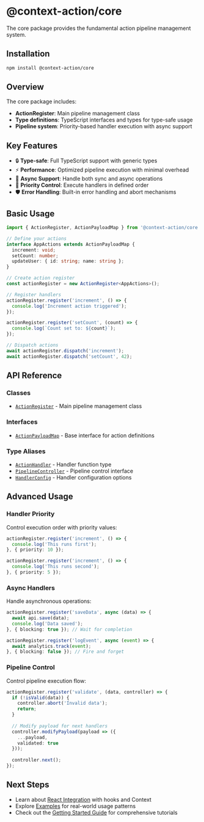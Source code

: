 # @context-action/core

The core package provides the fundamental action pipeline management system.

## Installation

```bash
npm install @context-action/core
```

## Overview

The core package includes:

- **ActionRegister**: Main pipeline management class
- **Type definitions**: TypeScript interfaces and types for type-safe usage
- **Pipeline system**: Priority-based handler execution with async support

## Key Features

- 🔒 **Type-safe**: Full TypeScript support with generic types
- ⚡ **Performance**: Optimized pipeline execution with minimal overhead
- 🔄 **Async Support**: Handle both sync and async operations
- 🎯 **Priority Control**: Execute handlers in defined order
- 🛡️ **Error Handling**: Built-in error handling and abort mechanisms

## Basic Usage

```typescript
import { ActionRegister, ActionPayloadMap } from '@context-action/core';

// Define your actions
interface AppActions extends ActionPayloadMap {
  increment: void;
  setCount: number;
  updateUser: { id: string; name: string };
}

// Create action register
const actionRegister = new ActionRegister<AppActions>();

// Register handlers
actionRegister.register('increment', () => {
  console.log('Increment action triggered');
});

actionRegister.register('setCount', (count) => {
  console.log(`Count set to: ${count}`);
});

// Dispatch actions
await actionRegister.dispatch('increment');
await actionRegister.dispatch('setCount', 42);
```

## API Reference

### Classes

- [`ActionRegister`](../generated/classes/ActionRegister.md) - Main pipeline management class

### Interfaces

- [`ActionPayloadMap`](../generated/interfaces/ActionPayloadMap.md) - Base interface for action definitions

### Type Aliases

- [`ActionHandler`](../generated/type-aliases/ActionHandler.md) - Handler function type
- [`PipelineController`](../generated/type-aliases/PipelineController.md) - Pipeline control interface
- [`HandlerConfig`](../generated/type-aliases/HandlerConfig.md) - Handler configuration options

## Advanced Usage

### Handler Priority

Control execution order with priority values:

```typescript
actionRegister.register('increment', () => {
  console.log('This runs first');
}, { priority: 10 });

actionRegister.register('increment', () => {
  console.log('This runs second');  
}, { priority: 5 });
```

### Async Handlers

Handle asynchronous operations:

```typescript
actionRegister.register('saveData', async (data) => {
  await api.save(data);
  console.log('Data saved');
}, { blocking: true }); // Wait for completion

actionRegister.register('logEvent', async (event) => {
  await analytics.track(event);
}, { blocking: false }); // Fire and forget
```

### Pipeline Control

Control pipeline execution flow:

```typescript
actionRegister.register('validate', (data, controller) => {
  if (!isValid(data)) {
    controller.abort('Invalid data');
    return;
  }
  
  // Modify payload for next handlers
  controller.modifyPayload(payload => ({
    ...payload,
    validated: true
  }));
  
  controller.next();
});
```

## Next Steps

- Learn about [React Integration](/api/react/) with hooks and Context
- Explore [Examples](/examples/) for real-world usage patterns
- Check out the [Getting Started Guide](/guide/getting-started) for comprehensive tutorials